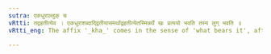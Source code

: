 ```yaml
---
sutra: एकधुराल्लुक् च
vRtti: तद्वहतीत्येव । एकधुराशब्दाद्द्वितीयासमर्थाद्वहतीत्येतस्मिन्नर्थे खः प्रत्ययो भवति तस्य लुग् भवति ॥
vRtti_eng: The affix '_kha_' comes in the sense of 'what bears it', after the word '_eka_-_dhura_' in the second case in construction, and the affix is optionally elided also.

---
```

